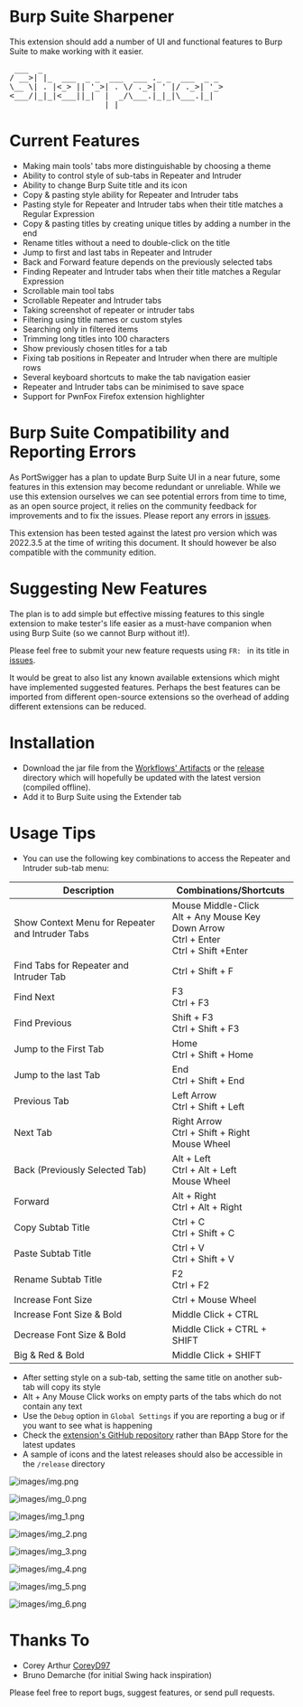 # Burp Suite Sharpener
This extension should add a number of UI and functional features to Burp Suite to make working with it easier. 

<pre>
 ___  _                                      
/ __>| |_  ___  _ _  ___  ___ ._ _  ___  _ _ 
\__ \| . |<_> || '_>| . \/ ._>| ' |/ ._>| '_>
<___/|_|_|<___||_|  |  _/\___.|_|_|\___.|_|
                    |_|
</pre>

# Current Features
* Making main tools' tabs more distinguishable by choosing a theme
* Ability to control style of sub-tabs in Repeater and Intruder
* Ability to change Burp Suite title and its icon
* Copy & pasting style ability for Repeater and Intruder tabs
* Pasting style for Repeater and Intruder tabs when their title matches a Regular Expression
* Copy & pasting titles by creating unique titles by adding a number in the end
* Rename titles without a need to double-click on the title
* Jump to first and last tabs in Repeater and Intruder
* Back and Forward feature depends on the previously selected tabs
* Finding Repeater and Intruder tabs when their title matches a Regular Expression
* Scrollable main tool tabs
* Scrollable Repeater and Intruder tabs
* Taking screenshot of repeater or intruder tabs
* Filtering using title names or custom styles
* Searching only in filtered items
* Trimming long titles into 100 characters
* Show previously chosen titles for a tab
* Fixing tab positions in Repeater and Intruder when there are multiple rows
* Several keyboard shortcuts to make the tab navigation easier
* Repeater and Intruder tabs can be minimised to save space
* Support for PwnFox Firefox extension highlighter

# Burp Suite Compatibility and Reporting Errors
As PortSwigger has a plan to update Burp Suite UI in a near future, some features in this extension may become redundant or unreliable.
While we use this extension ourselves we can see potential errors from time to time, as an open source project, it relies on the community feedback for improvements and to fix the issues. Please report any errors in [issues](https://github.com/mdsecresearch/BurpSuiteSharpener/issues).

This extension has been tested against the latest pro version which was 2022.3.5 at the time of writing this document. It should however be also compatible with the community edition.

# Suggesting New Features
The plan is to add simple but effective missing features to this single extension to make tester's life easier as a must-have companion when using Burp Suite (so we cannot Burp without it!).

Please feel free to submit your new feature requests using `FR: ` in its title in [issues](https://github.com/mdsecresearch/BurpSuiteSharpener/issues).

It would be great to also list any known available extensions which might have implemented suggested features. 
Perhaps the best features can be imported from different open-source extensions so the overhead of adding different extensions can be reduced.

# Installation
* Download the jar file from the [Workflows' Artifacts](https://github.com/mdsecresearch/BurpSuiteSharpener/actions) or the [release](https://github.com/mdsecresearch/BurpSuiteSharpener/tree/main/release) directory which will hopefully be updated with the latest version (compiled offline).
* Add it to Burp Suite using the Extender tab
  
# Usage Tips
* You can use the following key combinations to access the Repeater and Intruder sub-tab menu:

| Description                                      | Combinations/Shortcuts                                                                             |
|--------------------------------------------------|----------------------------------------------------------------------------------------------------|
| Show Context Menu for Repeater and Intruder Tabs | Mouse Middle-Click<br/>Alt + Any Mouse Key<br/>Down Arrow<br/>Ctrl + Enter<br/>Ctrl + Shift +Enter |
| Find Tabs for Repeater and Intruder Tab          | Ctrl + Shift + F                                                                                   |
| Find Next                                        | F3 <br/>Ctrl + F3                                                                                  |
| Find Previous                                    | Shift + F3<br/>Ctrl + Shift + F3                                                                   |
| Jump to the First Tab                            | Home<br/>Ctrl + Shift + Home                                                                       |
| Jump to the last Tab                             | End<br/>Ctrl + Shift + End                                                                         |
| Previous Tab                                     | Left Arrow<br/>Ctrl + Shift + Left                                                                 |
| Next Tab                                         | Right Arrow<br/>Ctrl + Shift + Right<br/>Mouse Wheel                                               |
| Back (Previously Selected Tab)                   | Alt + Left<br/>Ctrl + Alt + Left<br/>Mouse Wheel                                                   |
| Forward                                          | Alt + Right<br/>Ctrl + Alt + Right                                                                 |
| Copy Subtab Title                                | Ctrl + C<br/>Ctrl + Shift + C                                                                      |
| Paste Subtab Title                               | Ctrl + V<br/>Ctrl + Shift + V                                                                      |
| Rename Subtab Title                              | F2<br/>Ctrl + F2                                                                                   |
| Increase Font Size                               | Ctrl + Mouse Wheel                                                                                 |
| Increase Font Size & Bold                        | Middle Click + CTRL                                                                                |
| Decrease Font Size & Bold                        | Middle Click + CTRL + SHIFT                                                                        |
| Big & Red & Bold                                 | Middle Click + SHIFT                                                                               |

* After setting style on a sub-tab, setting the same title on another sub-tab will copy its style
* Alt + Any Mouse Click works on empty parts of the tabs which do not contain any text
* Use the `Debug` option in `Global Settings` if you are reporting a bug or if you want to see what is happening
* Check the [extension's GitHub repository](https://github.com/mdsecresearch/BurpSuiteSharpener) rather than BApp Store for the latest updates
* A sample of icons and the latest releases should also be accessible in the `/release` directory

![images/img.png](images/img.png)

![images/img_0.png](images/img_0.png)

![images/img_1.png](images/img_1.png)

![images/img_2.png](images/img_2.png)

![images/img_3.png](images/img_3.png)

![images/img_4.png](images/img_4.png)

![images/img_5.png](images/img_5.png)

![images/img_6.png](images/img_6.png)

# Thanks To
* Corey Arthur [CoreyD97](https://twitter.com/CoreyD97)
* Bruno Demarche (for initial Swing hack inspiration)

Please feel free to report bugs, suggest features, or send pull requests.
